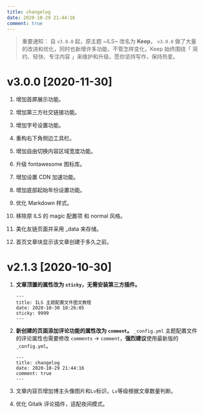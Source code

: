 ```yaml
---
title: changelog
date: 2020-10-29 21:44:16
comment: true
---
```


> 重要通知：
自 `v3.0.0` 起，原主题 ~ILS~ 改名为 **Keep**， `v3.0.0` 做了大量的改进和优化，同时也新增许多功能，不管怎样变化，Keep 始终围绕「 简约、轻快、专注内容 」来维护和升级，愿你坚持写作，保持热爱。

# v3.0.0 [2020-11-30]

1. 增加首屏展示功能。

1. 增加第三方社交链接功能。

1. 增加字号设置功能。

1. 重构右下角侧边工具栏。

1. 增加自由切换内容区域宽度功能。

1. 升级 fontawesome 图标库。

1. 增加设置 CDN 加速功能。

1. 增加底部起始年份设置功能。

1. 优化 Markdown 样式。

1. 移除原 ILS 的 magic 配置项 和 normal 风格。

1. 美化友链页面并采用 _data 来存储。

1. 首页文章块显示该文章创建于多久之前。





# v2.1.3 [2020-10-30]

1. **文章顶置的属性改为 `sticky`，无需安装第三方插件。**

   ```
   ---
   title: ILS 主题配置文件图文教程
   date: 2020-10-30 10:26:05
   sticky: 9999
   ---
   ```

2. **新创建的页面添加评论功能的属性改为 `comment`。**
   `_config.yml` 主题配置文件的评论属性也需要修改 `comments` -> `comment`，**强烈建议**使用最新版的 `_config.yml`。

   ```
   ---
   title: changelog
   date: 2020-10-29 21:44:16
   comment: true
   ---
   ```

3. 文章内容页增加博主头像图片和`Lv`标识，`Lv`等级根据文章数量判断。
4. 优化 Gitalk 评论插件，适配夜间模式。
